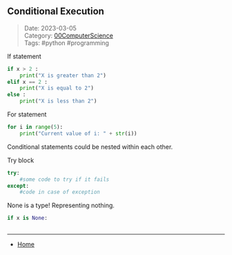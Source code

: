  ## Conditional Execution
 
>Date: 2023-03-05  
>Category: [00ComputerScience](links/00ComputerScience.md)  
>Tags: #python #programming  

If statement
```python
if x > 2 :
    print("X is greater than 2")
elif x == 2 :
	print("X is equal to 2")
else :
	print("X is less than 2")
```

For statement
```python
for i in range(5):
	print("Current value of i: " + str(i))
```

Conditional statements could be nested within each other.

Try block
```python
try:
	#some code to try if it fails
except:
	#code in case of exception
```

None is a type! Representing nothing.
```python
if x is None:
	
```
---
- [Home](https://heartthymes.github.io)